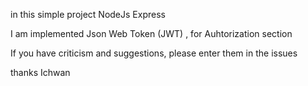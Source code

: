 in this simple project NodeJs Express

I am implemented Json Web Token (JWT) , for Auhtorization section

If you have criticism and suggestions, please enter them in the issues

thanks Ichwan
